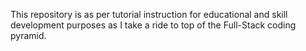 This repository is as per tutorial instruction for educational and skill development purposes as I take a ride to top of the Full-Stack coding pyramid.
